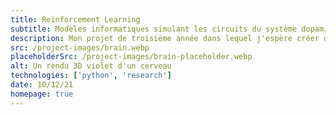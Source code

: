 ```yaml
---
title: Reinforcement Learning
subtitle: Modèles informatiques simulant les circuits du système dopaminergique dans le cerveau
description: Mon projet de troisième année dans lequel j'espère créer des simulations du système dopaminergique, spécifiquement liées à la dépendance à travers des modèles d'apprentissage par renforcement.
src: /project-images/brain.webp
placeholderSrc: /project-images/brain-placeholder.webp
alt: Un rendu 3D violet d'un cerveau
technologies: ['python', 'research']
date: 10/12/21
homepage: true
---
```

